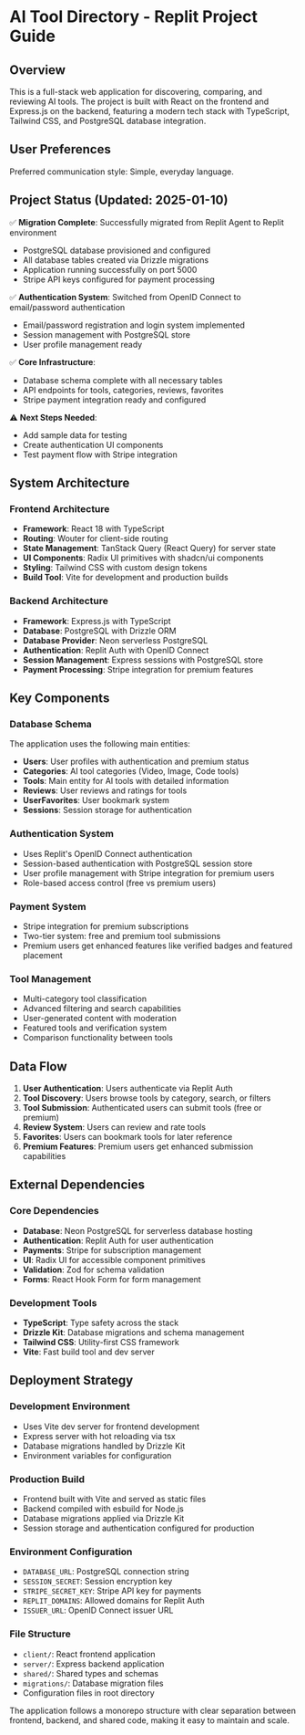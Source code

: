 # AI Tool Directory - Replit Project Guide

## Overview

This is a full-stack web application for discovering, comparing, and reviewing AI tools. The project is built with React on the frontend and Express.js on the backend, featuring a modern tech stack with TypeScript, Tailwind CSS, and PostgreSQL database integration.

## User Preferences

Preferred communication style: Simple, everyday language.

## Project Status (Updated: 2025-01-10)

✅ **Migration Complete**: Successfully migrated from Replit Agent to Replit environment
- PostgreSQL database provisioned and configured
- All database tables created via Drizzle migrations
- Application running successfully on port 5000
- Stripe API keys configured for payment processing

✅ **Authentication System**: Switched from OpenID Connect to email/password authentication
- Email/password registration and login system implemented
- Session management with PostgreSQL store
- User profile management ready

✅ **Core Infrastructure**: 
- Database schema complete with all necessary tables
- API endpoints for tools, categories, reviews, favorites
- Stripe payment integration ready and configured

⚠️ **Next Steps Needed**:
- Add sample data for testing
- Create authentication UI components
- Test payment flow with Stripe integration

## System Architecture

### Frontend Architecture
- **Framework**: React 18 with TypeScript
- **Routing**: Wouter for client-side routing
- **State Management**: TanStack Query (React Query) for server state
- **UI Components**: Radix UI primitives with shadcn/ui components
- **Styling**: Tailwind CSS with custom design tokens
- **Build Tool**: Vite for development and production builds

### Backend Architecture
- **Framework**: Express.js with TypeScript
- **Database**: PostgreSQL with Drizzle ORM
- **Database Provider**: Neon serverless PostgreSQL
- **Authentication**: Replit Auth with OpenID Connect
- **Session Management**: Express sessions with PostgreSQL store
- **Payment Processing**: Stripe integration for premium features

## Key Components

### Database Schema
The application uses the following main entities:
- **Users**: User profiles with authentication and premium status
- **Categories**: AI tool categories (Video, Image, Code tools)
- **Tools**: Main entity for AI tools with detailed information
- **Reviews**: User reviews and ratings for tools
- **UserFavorites**: User bookmark system
- **Sessions**: Session storage for authentication

### Authentication System
- Uses Replit's OpenID Connect authentication
- Session-based authentication with PostgreSQL session store
- User profile management with Stripe integration for premium users
- Role-based access control (free vs premium users)

### Payment System
- Stripe integration for premium subscriptions
- Two-tier system: free and premium tool submissions
- Premium users get enhanced features like verified badges and featured placement

### Tool Management
- Multi-category tool classification
- Advanced filtering and search capabilities
- User-generated content with moderation
- Featured tools and verification system
- Comparison functionality between tools

## Data Flow

1. **User Authentication**: Users authenticate via Replit Auth
2. **Tool Discovery**: Users browse tools by category, search, or filters
3. **Tool Submission**: Authenticated users can submit tools (free or premium)
4. **Review System**: Users can review and rate tools
5. **Favorites**: Users can bookmark tools for later reference
6. **Premium Features**: Premium users get enhanced submission capabilities

## External Dependencies

### Core Dependencies
- **Database**: Neon PostgreSQL for serverless database hosting
- **Authentication**: Replit Auth for user authentication
- **Payments**: Stripe for subscription management
- **UI**: Radix UI for accessible component primitives
- **Validation**: Zod for schema validation
- **Forms**: React Hook Form for form management

### Development Tools
- **TypeScript**: Type safety across the stack
- **Drizzle Kit**: Database migrations and schema management
- **Tailwind CSS**: Utility-first CSS framework
- **Vite**: Fast build tool and dev server

## Deployment Strategy

### Development Environment
- Uses Vite dev server for frontend development
- Express server with hot reloading via tsx
- Database migrations handled by Drizzle Kit
- Environment variables for configuration

### Production Build
- Frontend built with Vite and served as static files
- Backend compiled with esbuild for Node.js
- Database migrations applied via Drizzle Kit
- Session storage and authentication configured for production

### Environment Configuration
- `DATABASE_URL`: PostgreSQL connection string
- `SESSION_SECRET`: Session encryption key
- `STRIPE_SECRET_KEY`: Stripe API key for payments
- `REPLIT_DOMAINS`: Allowed domains for Replit Auth
- `ISSUER_URL`: OpenID Connect issuer URL

### File Structure
- `client/`: React frontend application
- `server/`: Express backend application
- `shared/`: Shared types and schemas
- `migrations/`: Database migration files
- Configuration files in root directory

The application follows a monorepo structure with clear separation between frontend, backend, and shared code, making it easy to maintain and scale.